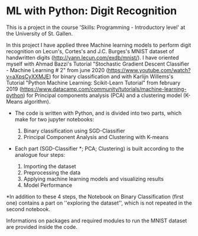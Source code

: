 # ML with Python: Digit Recognition
This is a project in the course 'Skills: Programming - Introductory level' at the University of St. Gallen.

In this project I have applied three Machine learning models to perform digit recognition on Lecun's, Cortes's and J.C. Burges's MNIST dataset of handwritten digits (http://yann.lecun.com/exdb/mnist/).
I have oriented myself with Ahmad Bazzi's Tutorial "Stochastic Gradient Descent Classifier - Machine Learning # 2" from june 2020 (https://www.youtube.com/watch?v=aXpsCyXXMJE) for binary classification and with Karlijn Willems's Tutorial "Python Machine Learning: Scikit-Learn Tutorial" from february 2019 (https://www.datacamp.com/community/tutorials/machine-learning-python) for Principal components analysis (PCA) and a clustering model (K-Means algorithm).

* The code is written with Python, and is divided into two parts, which make for two jupyter notebooks: 
   1. Binary classification using SGD-Classifier
   2. Principal Component Analysis and Clustering with K-means

* Each part (SGD-Classifier *; PCA; Clustering) is built according to the analogue four steps: 
   1) Importing the dataset
   2) Preprocessing the data
   3) Applying machine learning models and visualizing results
   4) Model Performance

*In addition to these 4 steps, the Notebook on Binary Classification (first one) contains a part on ''exploring the dataset'', which is not repeated in the second notebook. 

Informations on packages and required modules to run the MNIST dataset are provided inside the code. 

